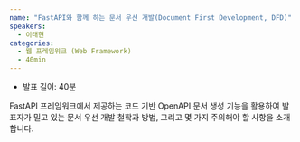 ```yaml
---
name: "FastAPI와 함께 하는 문서 우선 개발(Document First Development, DFD)"
speakers:
  - 이태현
categories:
  - 웹 프레임워크 (Web Framework)
  - 40min
---
```


- 발표 길이: 40분

FastAPI 프레임워크에서 제공하는 코드 기반 OpenAPI 문서 생성 기능을 활용하여 발표자가 밀고 있는 문서 우선 개발 철학과 방법, 그리고 몇 가지 주의해야 할 사항을 소개합니다.
